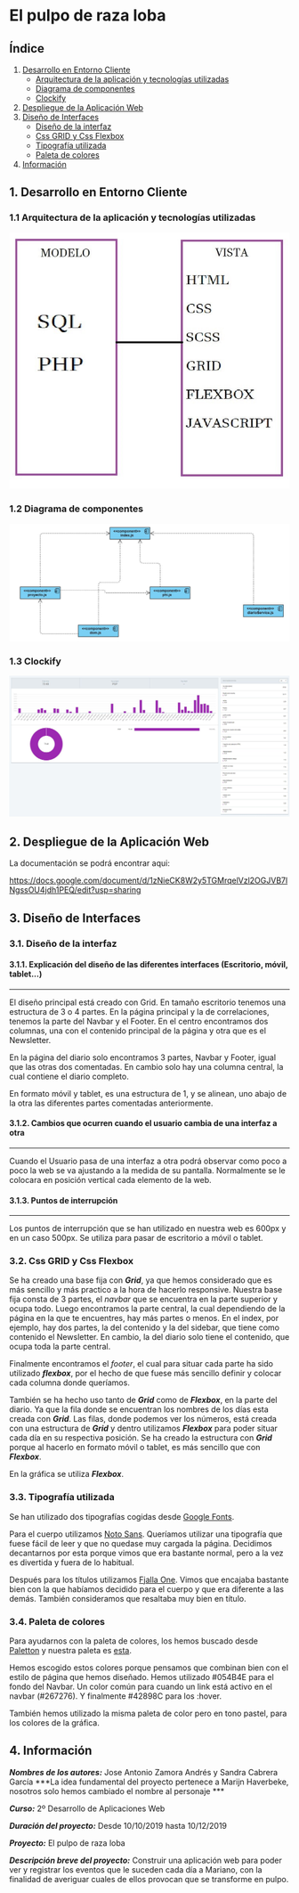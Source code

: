 # El pulpo de raza loba

## Índice
1. [Desarrollo en Entorno Cliente](#cliente)
    - [Arquitectura de la aplicación y tecnologías utilizadas](#arquitectura)
    - [Diagrama de componentes](#diagrama)
    - [Clockify](#clockify)
2. [Despliegue de la Aplicación Web](#despliegue)
3. [Diseño de Interfaces](#interfaces)
    - [Diseño de la interfaz](#diseñoInt)
    - [Css GRID y Css Flexbox](#css)
    - [Tipografía utilizada](#tipografia)
    - [Paleta de colores](#colores)
4. [Información](#información)


## 1. Desarrollo en Entorno Cliente<a id="cliente"></a>
### 1.1 Arquitectura de la aplicación y tecnologías utilizadas<a id="arquitectura"></a>

![Arquitectura](https://github.com/ocelot269/Pop-proyect/blob/master/Front/img/arquitectura.jpg)


### 1.2 Diagrama de componentes<a id="diagrama"></a>

![Diagrama](https://github.com/ocelot269/Pop-proyect/blob/master/Front/img/diagrama.jpg)


### 1.3 Clockify<a id="clockify"></a>

![Clockify](https://github.com/ocelot269/Pop-proyect/blob/master/Front/img/clockify.JPG)

## 2. Despliegue de la Aplicación Web<a id="despliegue"></a>
La documentación se podrá encontrar aqui:

https://docs.google.com/document/d/1zNieCK8W2y5TGMrqelVzl2OGJVB7lNgssOU4jdh1PEQ/edit?usp=sharing


## 3. Diseño de Interfaces<a id="interfaces"></a>
### 3.1. Diseño de la interfaz<a id="diseñoInt"></a>

#### 3.1.1. Explicación del diseño de las diferentes interfaces (Escritorio, móvil, tablet...)
----

El diseño principal está creado con Grid. En tamaño escritorio tenemos una estructura de 3 o 4 partes. En la página principal y la de correlaciones, tenemos la parte del Navbar y el Footer. En el centro encontramos dos columnas, una con el contenido principal de la página y otra que es el Newsletter.

En la página del diario solo encontramos 3 partes, Navbar y Footer, igual que las otras dos comentadas. En cambio solo hay una columna central, la cual contiene el diario completo.

En formato móvil y tablet, es una estructura de 1, y se alinean, uno abajo de la otra las diferentes partes comentadas anteriormente.

#### 3.1.2. Cambios que ocurren cuando el usuario cambia de una interfaz a otra
----

Cuando el Usuario pasa de una interfaz a otra podrá observar como poco a poco la web se va ajustando a la medida de su pantalla. Normalmente se le colocara en posición vertical cada elemento de la web.

#### 3.1.3. Puntos de interrupción
---

Los puntos de interrupción que se han utilizado en nuestra web es 600px y en un caso 500px. Se utiliza para pasar de escritorio a móvil o tablet. 

### 3.2. Css GRID y Css Flexbox<a id="css"></a>

Se ha creado una base fija con ***Grid***, ya que hemos considerado que es más sencillo y más practico a la hora de hacerlo responsive. Nuestra base fija consta de 3 partes, el *navbar* que se encuentra en la parte superior y ocupa todo. Luego encontramos la parte central, la cual dependiendo de la página en la que te encuentres, hay más partes o menos. En el index, por ejemplo, hay dos partes, la del contenido y la del sidebar, que tiene como contenido el Newsletter. En cambio, la del diario solo tiene el contenido, que ocupa toda la parte central.

Finalmente encontramos el *footer*, el cual para situar cada parte ha sido utilizado ***flexbox***, por el hecho de que fuese más sencillo definir y colocar cada columna donde queríamos. 

También se ha hecho uso tanto de ***Grid*** como de ***Flexbox***, en la parte del diario. Ya que la fila donde se encuentran los nombres de los días esta creada con ***Grid***. Las filas, donde podemos ver los números, está creada con una estructura de ***Grid*** y dentro utilizamos ***Flexbox*** para poder situar cada día en su respectiva posición. Se ha creado la estructura con ***Grid*** porque al hacerlo en formato móvil o tablet, es más sencillo que con ***Flexbox***.

En la gráfica se utiliza ***Flexbox***.

### 3.3. Tipografía utilizada<a id="tipografia"></a>

Se han utilizado dos tipografías cogidas desde [Google Fonts](https://fonts.google.com/). 

Para el cuerpo utilizamos [Noto Sans](https://fonts.google.com/specimen/Noto+Sans). Queríamos utilizar una tipografía que fuese fácil de leer y que no quedase muy cargada la página. Decidimos decantarnos por esta porque vimos que era bastante normal, pero a la vez es divertida y fuera de lo habitual.

Después para los títulos utilizamos [Fjalla One](https://fonts.google.com/specimen/Fjalla+One). Vimos que encajaba bastante bien con la que habíamos decidido para el cuerpo y que era diferente a las demás. También consideramos que resaltaba muy bien en título. 

### 3.4. Paleta de colores<a id="colores"></a>

Para ayudarnos con la paleta de colores, los hemos buscado desde [Paletton](http://paletton.com/) y nuestra paleta es [esta](http://paletton.com/#uid=13j0u0kpJkHh2t7lQovukgbE3aP).

Hemos escogido estos colores porque pensamos que combinan bien con el estilo de página que hemos diseñado. Hemos utilizado #054B4E para el fondo del Navbar. Un color común para cuando un link está activo en el navbar (#267276). Y finalmente #42898C para los :hover.

También hemos utilizado la misma paleta de color pero en tono pastel, para los colores de la gráfica.


## 4. Información<a id="información"></a>
***Nombres de los autores:*** Jose Antonio Zamora Andrés y Sandra Cabrera García
 ***La idea fundamental del proyecto pertenece a Marijn Haverbeke, nosotros solo hemos cambiado el nombre al personaje ***

***Curso:*** 2º Desarrollo de Aplicaciones Web

***Duración del proyecto:*** Desde 10/10/2019 hasta 10/12/2019

***Proyecto:*** El pulpo de raza loba

***Descripción breve del proyecto:*** Construir una aplicación web para poder ver y registrar los eventos que le suceden cada día a Mariano, con la finalidad de averiguar cuales de ellos provocan que se transforme en pulpo.

